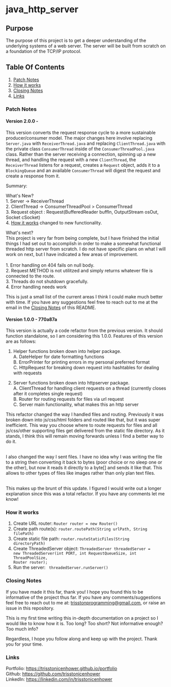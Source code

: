 # java_http_server

## Purpose
<p>The purpose of this project is to get a deeper understanding of the underlying systems of a web server. The server will be built from scratch on a foundation of the TCP/IP protocol.</p>

## Table Of Contents
1. [Patch Notes](#patch-notes)
2. [How it works](#how-it-works)
3. [Closing Notes](#closing-notes)
4. [Links](#links)

### Patch Notes

#### Version 2.0.0 - 

This version converts the request response cycle to a more sustainable producer/consumer model. The major changes here involve replacing <code>Server.java</code> with <code>ReceiverThread.java</code> and replacing <code>ClientThread.java</code> with the private class <code>ConsumerThread</code> inside of the <code>ConsumerThreadPool.java</code> class. Rather than the server receiving a connection, spinning up a new thread, and handling the request with a new <code>ClientThread</code>, the <code>ReceiverThread</code> listens for a request, creates a <code>Request</code> object, adds it to a <code>BlockingQueue</code> and an available <code>ConsumerThread</code> will digest the request and create a response from it.

Summary:

What's New?
<br>1. Server -> ReceiverThread
<br>2. ClientThread -> ConsumerThreadPool > ConsumerThread
<br>3. Request object : Request(BufferedReader buffIn, OutputStream osOut, Socket cSocket)
<br>4. [How it works](#how-it-works) changed to new functionality.
<br>

What's next?
<br>This project is very far from being complete, but I have finished the initial things I had set out to accomplish in order to make a somewhat functional threaded http server from scratch. I do not have specific plans on what I will work on next, but I have indicated a few areas of improvement.
<br>
<br>1. Error handling on 404 fails on null body.
<br>2. Request METHOD is not utilitzed and simply returns whatever file is connected to the route.
<br>3. Threads do not shutdown gracefully. 
<br>4. Error handling needs work
<br>

This is just a small list of the current areas I think I could make much better with time. If you have any suggestions feel free to reach out to me at the email in the [Closing Notes](#closing-notes) of this README.



#### Version 1.0.0 - 770a87a

This version is actually a code refactor from the previous version. It should function standalone, so I am considering this 1.0.0. Features of this version are as follows:

1. Helper functions broken down into helper package. 
<br>A. DateHelper for date formatting functions
<br>B. ErrorPrinter for printing errors in my personal preferred format
<br>C. HttpRequest for breaking down request into hashtables for dealing with requests

2. Server functions broken down into httpserver package.
<br>A. ClientThread for handling client requests on a thread (currently closes after it completes single request)
<br>B. Router for routing requests for files via url request
<br>C. Server main functionality, what makes this an http server

This refactor changed the way I handled files and routing. Previously it was broken down into js/css/html folders and routed like that, but it was super inefficient. This way you choose where to route requests for files and all js/css/other supporting files get delivered from the static file directory. As it stands, I think this will remain moving forwards unless I find a better way to do it.<br><br>

I also changed the way I sent files. I have no idea why I was writing the file to a string then converting it back to bytes (poor choice or no sleep one or the other), but now it reads it directly to a byte[] and sends it like that. This allows to other types of files like images rather than only plan text files.<br><br>

This makes up the brunt of this update. I figured I would write out a longer explanation since this was a total refactor. If you have any comments let me know!

### How it works

1. Create URL router: <code>Router router = new Router()</code>
2. Create path route(s): <code>router.routePath(String urlPath, String filePath)</code>
3. Create static file path: <code>router.routeStaticFiles(String directoryPath)</code>
4. Create ThreadedServer object: <code>ThreadedServer threadedServer = new ThreadedServer(int PORT, int RequestQueueSize, int ThreadPoolSize, Router router);</code>
5. Run the server: <code> threadedServer.runServer()</code>

### Closing Notes

If you have made it this far, thank you! I hope you found this to be informative of the project thus far. If you have any comments/suggestions feel free to reach out to me at: trisstonprogramming@gmail.com, or raise an issue in this repository.

This is my first time writing this in-depth documentation on a project so I would like to know how it is. Too long? Too short? Not informative enough? Too much info? 

Regardless, I hope you follow along and keep up with the project. Thank you for your time. 

### Links

Portfolio: https://trisstonicenhower.github.io/portfolio<br>
Github: https://github.com/trisstonicenhower<br>
LinkedIn: https://linkedin.com/in/trisstonicenhower